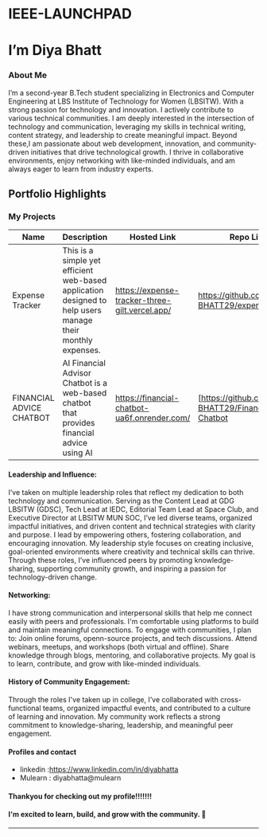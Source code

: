 # IEEE-LAUNCHPAD
# I’m Diya Bhatt
### About Me
I’m a second-year B.Tech student specializing in Electronics and Computer Engineering at LBS Institute of Technology for Women (LBSITW).
With a strong passion for technology and innovation.
I actively contribute to various technical communities.
I am deeply interested in the intersection of technology and communication, leveraging my skills in technical writing, content strategy, and leadership to create meaningful impact.
Beyond these,I am passionate about web development, innovation, and community-driven initiatives that drive technological growth.
I thrive in collaborative environments, enjoy networking with like-minded individuals, and am always eager to learn from industry experts.
## Portfolio Highlights

### My Projects

| Name                | Description                                                               | Hosted Link                              | Repo Link                                                      |
|---------------------|---------------------------------------------------------------------------|------------------------------------------|----------------------------------------------------------------|
|Expense Tracker |This is a simple yet efficient web-based application designed to help users manage their monthly expenses.|https://expense-tracker-three-gilt.vercel.app/    |https://github.com/DIYA-BHATT29/expense_tracker|
| FINANCIAL ADVICE CHATBOT| AI Financial Advisor Chatbot is a web-based chatbot that provides financial advice using AI|https://financial-chatbot-ua6f.onrender.com/| [https://github.com/DIYA-BHATT29/Financial-Chatbot           |

#### Leadership and Influence:
I’ve taken on multiple leadership roles that reflect my dedication to both technology and communication. Serving as the Content Lead at GDG LBSITW (GDSC), Tech Lead at IEDC, Editorial Team Lead at Space Club, and Executive Director at LBSITW MUN SOC, I’ve led diverse teams, organized impactful initiatives, and driven content and technical strategies with clarity and purpose.
I lead by empowering others, fostering collaboration, and encouraging innovation. My leadership style focuses on creating inclusive, goal-oriented environments where creativity and technical skills can thrive. Through these roles, I’ve influenced peers by promoting knowledge-sharing, supporting community growth, and inspiring a passion for technology-driven change.

#### Networking:
I have strong communication and interpersonal skills that help me connect easily with peers and professionals. I'm comfortable using platforms to build and maintain meaningful connections.
To engage with communities, I plan to:
Join online forums, openn-source projects, and tech discussions.
Attend webinars, meetups, and workshops (both virtual and offline).
Share knowledge through blogs, mentoring, and collaborative projects.
My goal is to learn, contribute, and grow with like-minded individuals.


#### History of Community Engagement:
Through the roles I've taken up in college, I’ve collaborated with cross-functional teams, organized impactful events, and contributed to a culture of learning and innovation. My community work reflects a strong commitment to knowledge-sharing, leadership, and meaningful peer engagement.

#### Profiles and contact
- linkedin :https://www.linkedin.com/in/diyabhatta
- Mulearn : diyabhatta@mulearn
 #### Thankyou for checking out my profile!!!!!!!
 #### I'm excited to learn, build, and grow with the community. 🌟

---
